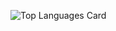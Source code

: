 ![Top Languages Card](https://github-readme-stats.vercel.app/api/top-langs/?username=minechanjp&count_private=true)
